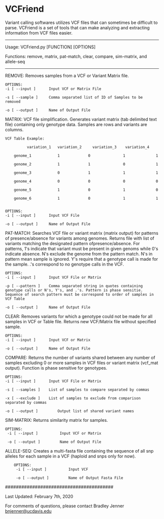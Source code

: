 # VCFriend

Variant calling softwares utilizes VCF files that can sometimes be difficult to parse. VCFriend is a set of tools that can make analyzing and extracting information from VCF files easier.
	
---

Usage:
	VCFriend.py [FUNCTION] [OPTIONS]
	
Functions: remove, matrix, pat-match, clear, compare, sim-matrix, and allele-seq
  
---

   REMOVE:
	Removes samples from a VCF or Variant Matrix file.	
  	
	OPTIONS:
	-i [ --input ] 		Input VCF or Matrix File

	-s [ --sample ]		Comma separated list of ID of Samples to be removed

	-o [ --output ] 	Name of Output File
	
  MATRIX:
	VCF file simplification. Generates variant matrix (tab delimited text file) containing only genotype data. Samples are rows and variants are columns. 

	VCF Table Example: 

		  	  variation_1   variation_2     variation_3    variation_4
    
    	genome_1            1             0               1              1
 
   		genome_2            1             1               0              1

    	genome_3            0             1               1              1

    	genome_4            0             0               0              0
 
    	genome_5            1             0               1              0
 
    	genome_6            1             0               1              1


	OPTIONS:
	-i [ --input ] 		Input VCF File

	-o [ --output ] 	Name of Output File

  PAT-MATCH:
	Searches VCF file or variant matrix (matrix output) for patterns of presence/absence for variants among genomes. Returns file with list of variants matching the designated pattern ofpresence/absence. For patterns, 1's indicate that variant must be present in given genoms while 0's indicate absence. N's exclude the genome from the pattern match. N's in pattern mean sample is ignored. Y's require that a genotype call is made for the sample. .'s correspond to no genotype calls in the VCF.

  	OPTIONS:
	-i [ --input ] 		Input VCF File or Matrix

	-p [ --pattern ]	Comma separated string in quotes containing genotype calls or N's, Y's, and .'s. Pattern is phase sensitie. Sequence of search pattern must be correspond to order of samples in VCF Table

	-o [ --output ] 	Name of Output File

  CLEAR:
	Removes variants for which a genotype could not be made for all samples in VCF or Table file. Returns new VCF/Matrix file without specified sample.

	OPTIONS:
	-i [ --input ] 		Input VCF or Matrix

	-o [ --output ] 	Name of Output File		

  COMPARE:
	Returns the number of variants shared between any number of samples excluding 0 or more samples in VCF files or variant matrix (vcf_mat output). Function is phase sensitive for genotypes.

	OPTIONS:
	-i [ --input ] 		Input VCF File or Matrix

	-s [ --samples ]	List of samples to compare separated by commas 

	-x [ --exclude ]	List of samples to exclude from comparison separated by commas

	-o [ --output ]         Output list of shared variant names

  SIM-MATRIX:
	Returns similarity matrix for samples.

	OPTIONS:
	 -i [ --input ]          Input VCF or Matrix

	 -o [ --output ]         Name of Output File
    
  ALLELE-SEQ:
        Creates a multi-fasta file containing the sequence of all snp alleles for each sample in a VCF (haploid and snps only for now).

        OPTIONS:
         -i [ --input ]          Input VCF

         -o [ --output ]         Name of Output Fasta File

########################################

Last Updated: February 7th, 2020

For comments of questions, please contact Bradley Jenner <bnjenner@ucdavis.edu>

